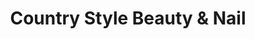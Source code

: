 ---
title: "Country Style Beauty & Nail"
url: /bangor/country-style-beauty-and-nail/
shop: hairdresser
---